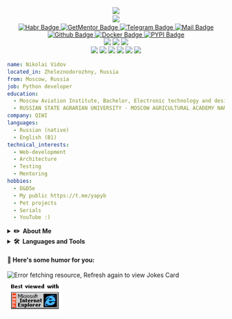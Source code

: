 <img src="https://komarev.com/ghpvc/?username=Niccolum&style=flat&color=blue" alt="" align="right"/><br/>
<div id="header" align="center">
  <div><a href="https://github.com/PiyushSuthar/github-readme-quotes"><img src="https://quotes-github-readme.vercel.app/api?type=horizontal&theme=light"/></a></div>
  <div><a href="https://git.io/typing-svg">
    <img src="https://readme-typing-svg.herokuapp.com/?lines=Hello,+World!+👋;&center=true&vCenter=true&size=40&color=3F57D2">
  </a></div>
  
  <div id="badges">
    <a href="https://habr.com/ru/users/Niccolum/">
      <img src="https://img.shields.io/badge/-habr-79a1b6?logo=Habr&style=for-the-badge&logoColor=white" alt="Habr Badge"/>
    </a>
    <a href="https://getmentor.dev/mentor/nikolay-vidov-327">
      <img src="https://img.shields.io/static/v1?label=get&message=mentor&colorA=0e1c35&style=for-the-badge&colorB=ff7946" alt="GetMentor Badge"/>
    </a>
    <a href="https://t.me/Niccolum">
      <img src="https://img.shields.io/badge/-telegram-blue?logo=Telegram&style=for-the-badge&logoColor=white" alt="Telegram Badge"/>
    </a>
    <a href="mailto:lastsal93@gmail.com">
      <img src="https://img.shields.io/badge/-lastsal93-c14438?style=for-the-badge&logo=Gmail&logoColor=white&link=mailto:lastsal93@gmail.com" alt="Mail Badge"/>
    </a>
    <a href="https://github.com/Niccolum/">
      <img src="https://img.shields.io/badge/-Github-181717?logo=Github&style=for-the-badge&logoColor=white" alt="Github Badge"/>
    </a>
    <a href="https://hub.docker.com/u/niccolum">
      <img src="https://img.shields.io/badge/-Docker-white?logo=Docker&style=for-the-badge&logoColor=1372b3" alt="Docker Badge"/>
    </a>
    <a href="https://pypi.org/user/Niccolum/">
      <img src="https://img.shields.io/badge/-PyPI-ffffff?logo=PyPI&style=for-the-badge" alt="PYPI Badge"/>
    </a>
  </div>
  <div id="dnd-badges">
    <a href="#"><img src="https://img.shields.io/badge/race-human-lightgrey?style=for-the-badge" /></a>
    <a href="#"><img src="https://img.shields.io/badge/class-developer-lightgrey?style=for-the-badge" /></a>
    <a href="#"><img src="https://img.shields.io/badge/level-30-lightgrey?style=for-the-badge" /></a>
  </div>
  <div id="dnd-character-badges">
    <a href="#"><img src="https://img.shields.io/badge/Strength-8-red?style=for-the-badge" /></a>
    <a href="#"><img src="https://img.shields.io/badge/Dexterity-9-red?style=for-the-badge" /></a>
    <a href="#"><img src="https://img.shields.io/badge/Constitution-10-orange?style=for-the-badge" /></a>
    <a href="#"><img src="https://img.shields.io/badge/Intelligence-12-blue?style=for-the-badge" /></a>
    <a href="#"><img src="https://img.shields.io/badge/Wisdom-11-yellow?style=for-the-badge" /></a>
    <a href="#"><img src="https://img.shields.io/badge/Charisma-12-blue?style=for-the-badge" /></a>
  </div>
  
</div>

```yaml
name: Nikolai Vidov
located_in: Zheleznodorozhny, Russia
from: Moscow, Russia
job: Python developer
education:
  - Moscow Aviation Institute, Bachelor, Electronic technology and design  
  - RUSSIAN STATE AGRARIAN UNIVERSITY - MOSCOW AGRICULTURAL ACADEMY NAMED AFTER K. A. TIMIRYAZEV, Bachelor, Enterprise economics and management 
company: QIWI
languages:
  - Russian (native)
  - English (B1)
technical_interests: 
  - Web-development
  - Architecture
  - Testing
  - Mentoring
hobbies: 
  - D&D5e
  - My public https://t.me/yapyb
  - Pet projects
  - Serials
  - YouTube :)
```

<details>
  <summary><b>✏️&nbsp;&nbsp;About&nbsp;Me</b></summary>
  <br/>

  <div id="Resume-container">
    <table>
      <tr>
        <td id="resume-img" align="top"><img src='https://raw.githubusercontent.com/Niccolum/Niccolum/main/assets/Monkey_Kid_Coding.gif'/></td>
        <td id="resume" align="top">
          <p>I am a Python Developer with 5+ years of experience in developing enterprise applications and open-source software.</p>
          <p>- <a href="https://www.newinfosec.ru/">New Security Technologies</a> - I helped with the support and creation of realtime traffic audit applications for private and state corporations, 1,5+ years</p>
          <p>- <a href="https://www.epam-group.ru/">EPAM</a> - I worked with 3 project last 3+ year, where I was analytic, mentor, speaker, tester, devops, team lead and, of course, python developer.</p>
          <p>- <a href="https://qiwi.com/">QIWI</a> - I developed some services for internal use, including services with personal data with strong security by default. I am mentor, analytic, team lead, tester, DevOps, Python and sometimes frontend developer</p>
          <p>I also contribute to a lot of community open-source projects and libraries. Some of them - <a href="https://github.com/elastic/apm-agent-python">Elastic APM</a>, <a href="https://github.com/maximdanilchenko/aiohttp-apispec">aiohttp apispec</a>, <a href="https://github.com/tiangolo/fastapi">FastAPI</a>, <a href="https://github.com/encode/starlette">Starlette</a>, <a href="https://github.com/theskumar/python-dotenv">python-dotenv</a>, etc. I strongly believe that the true value of open-source is not just the code, it's the community around it.</p>
      </td>
    </tr>
  </table>
  <div align="center"><img src="https://github-readme-stats.vercel.app/api?username=Niccolum&show_icons=true&count_private=true" alt="Niccolum"/></div>
</details> 

<details>
  <summary><b>🛠️&nbsp;&nbsp;Languages&nbsp;and&nbsp;Tools</b></summary>
  <br/>
  
  ![Niccolum stats](https://github-readme-stats.vercel.app/api/top-langs?username=Niccolum&layout=compact)
  
  #### 👨‍💻 Programming languages
  
  <a href="#"><img src="https://img.shields.io/badge/python-★★★-edac12?labelColor=3776AB&logo=Python&style=for-the-badge&logoColor=white" alt="Python" /></a>
  <a href="#"><img src="https://img.shields.io/badge/bash-★★★-lightgrey?labelColor=black&logo=GNU Bash&style=for-the-badge&logoColor=white" alt="bash" /></a>
  <a href="#"><img src="https://img.shields.io/badge/html5-★☆☆-lightgrey?labelColor=white&logo=HTML5&style=for-the-badge&logoColor=e54c21" alt="HTML" /></a>
  <a href="#"><img src="https://img.shields.io/badge/css3-★☆☆-lightgrey?labelColor=white&logo=CSS3&style=for-the-badge&logoColor=0d73b7" alt="CSS" /></a>
  <a href="#"><img src="https://img.shields.io/badge/javascript-★★☆-lightgrey?labelColor=F7DF1E&logo=JavaScript&style=for-the-badge&logoColor=black" alt="CSS" /></a>
  <a href="#"><img src="https://img.shields.io/badge/typescript-★☆☆-lightgrey?labelColor=3178c6&logo=TypeScript&style=for-the-badge&logoColor=white" alt="JS" /></a>
  
  #### 🧰 Frameworks and libraries
  
  <a href="#"><img src="https://img.shields.io/badge/flask-★★★-edac12?logo=Flask&style=for-the-badge&labelColor=000000" alt="flask" /></a>
  <a href="#"><img src="https://img.shields.io/badge/Django-★★★-edac12?logo=Django&style=for-the-badge&labelColor=092E20" alt="django" /></a>
  <a href="#"><img src="https://img.shields.io/badge/aiohttp-★★★-edac12?logo=AIOHTTP&style=for-the-badge&logoColor=285bb5&labelColor=white" alt="aiohttp" /></a>
  <a href="#"><img src="https://img.shields.io/badge/FastAPI-★★★-edac12?logo=FastAPI&style=for-the-badge&logoColor=009688&labelColor=white" alt="fastapi" /></a>
  
  <a href="#"><img src="https://img.shields.io/badge/Gunicorn-★★★-edac12?logo=Gunicorn&style=for-the-badge&logoColor=469845&labelColor=white" alt="Gunicorn" /></a>
  <a href="#"><img src="https://img.shields.io/badge/Pandas-★★★-edac12?logo=pandas&style=for-the-badge&labelColor=0b0153" alt="pandas" /></a>
  <a href="#"><img src="https://img.shields.io/badge/NumPy-★★☆-lightgrey?logo=NumPy&style=for-the-badge&labelColor=4c78d0" alt="numpy" /></a>
  <a href="#"><img src="https://img.shields.io/badge/SQLAlchemy-★★★-edac12?labelColor=3776AB&logo=Python&style=for-the-badge&logoColor=white" alt="sqlalchemy" /></a>
  <a href="#"><img src="https://img.shields.io/badge/pytest-★★★-edac12?labelColor=white&logo=Pytest&style=for-the-badge&logoColor=blue" alt="pytest" /></a>
  <a href="#"><img src="https://img.shields.io/badge/selenium-★★★-lightgrey?labelColor=white&logo=Selenium&style=for-the-badge&logoColor=00b500" alt="selenium"/> </a>
  <a href="#"><img src="https://img.shields.io/badge/Celery-★★★-edac12?labelColor=white&logo=Celery&style=for-the-badge&logoColor=6b993f" alt="Celery"/> </a>
  <a href="#"><img src="https://img.shields.io/badge/Cookiecutter-★★★-lightgrey?labelColor=white&logo=Cookiecutter&style=for-the-badge&logoColor=d5ac00" alt="Cookiecutter"/> </a>
  <a href="#"><img src="https://img.shields.io/badge/Jinja-★★★-lightgrey?labelColor=white&logo=Jinja&style=for-the-badge&logoColor=black" alt="Jinja"/> </a>
  <a href="#"><img src="https://img.shields.io/badge/pre&#8722;commit-★★★-edac12?labelColor=black&logo=pre-commit&style=for-the-badge&logoColor=fab040" alt="pre-commit" /></a>
  <a href="#"><img src="https://img.shields.io/badge/Vue-★☆☆-lightgrey?labelColor=F7DF1E&logo=Vue.js&style=for-the-badge&logoColor=3fb984" alt="Vue" /></a>
  
  #### 🗄️ Databases and cloud hosting
  
  <a href="#"><img src="https://img.shields.io/badge/Google&nbsp;cloud-★☆☆-lightgrey?labelColor=0886c0&logo=Google Cloud&style=for-the-badge&logoColor=white" alt="gcp"/></a>
  <a href="#"><img src="https://img.shields.io/badge/MongoDB-★★☆-lightgrey?labelColor=white&logo=MongoDB&style=for-the-badge&logoColor=148831" alt="mongodb" /></a>
  <a href="#"><img src="https://img.shields.io/badge/PostgreSQL-★★★-edac12?labelColor=336791&logo=PostgreSQL&style=for-the-badge&logoColor=white" alt="postgresql" /></a>
  <a href="#"><img src="https://img.shields.io/badge/Redis-★★★-lightgrey?labelColor=d9281a&logo=Redis&style=for-the-badge&logoColor=white" alt="redis"/></a>
  <a href="#"><img src="https://img.shields.io/badge/SQLite-★★★-edac12?labelColor=white&logo=SQLite&style=for-the-badge&logoColor=0681cd" alt="sqlite" /></a>
  <a href="#"><img src="https://img.shields.io/badge/Amazon&nbsp;S3-★★☆-lightgrey?labelColor=e15141&logo=Amazon S3&style=for-the-badge&logoColor=white" alt="s3"/></a>
  <a href="#"><img src="https://img.shields.io/badge/Amazon&nbsp;Redshift-★☆☆-lightgrey?labelColor=white&logo=amazonredshift&style=for-the-badge&logoColor=black" alt="amazonredshift"/></a>
  
  #### 💻 OS
  <a href="#"><img src="https://img.shields.io/badge/Linux-★★★-lightgrey?labelColor=white&logo=Linux&style=for-the-badge&logoColor=black" alt="linux"/></a>
  <a href="#"><img src="https://img.shields.io/badge/Debian-★★★-edac12?labelColor=white&logo=Debian&style=for-the-badge&logoColor=a9002c" alt="debian"/></a>
  <a href="#"><img src="https://img.shields.io/badge/Ubuntu-★★★-edac12?labelColor=white&logo=Ubuntu&style=for-the-badge&logoColor=E95420" alt="ubuntu"/></a>
  <a href="#"><img src="https://img.shields.io/badge/MacOS-★★★-edac12?labelColor=white&logo=MacOS&style=for-the-badge&logoColor=black" alt="macos"/></a>
  
  #### ⏳ Git and CI/CD
  
  <a href="#"><img src="https://img.shields.io/badge/Gerrit-★★☆-lightgrey?labelColor=white&logo=Gerrit&style=for-the-badge&logoColor=000081" alt="gerrit"/></a>
  <a href="#"><img src="https://img.shields.io/badge/Git-★★★-lightgrey?labelColor=F05032&logo=Git&style=for-the-badge&logoColor=white" alt="git"/></a>
  <a href="#"><img src="https://img.shields.io/badge/Github-★★★-edac12?labelColor=181717&logo=Github&style=for-the-badge&logoColor=white" alt="github"/></a>
  <a href="#"><img src="https://img.shields.io/badge/GitLab-★★☆-lightgrey?labelColor=white&logo=GitLab&style=for-the-badge&logoColor=white" alt="gitlab"/></a>
  <a href="#"><img src="https://img.shields.io/badge/Bitbucket-★★★-lightgrey?labelColor=white&logo=Bitbucket&style=for-the-badge&logoColor=0654d9" alt="Bitbucket"/></a>
  
  <a href="#"><img src="https://img.shields.io/badge/Github&nbsp;Actions-★★★-lightgrey?labelColor=white&logo=GitHub Actions&style=for-the-badge&logoColor=2088FF" alt="GitHub Actions"/></a>
  <a href="#"><img src="https://img.shields.io/badge/Jenkins-★★☆-lightgrey?labelColor=white&logo=Jenkins&style=for-the-badge&logoColor=black" alt="jenkins"/></a>
  <a href="#"><img src="https://img.shields.io/badge/TeamCity-★★☆-lightgrey?labelColor=white&logo=TeamCity&style=for-the-badge&logoColor=black" alt="teamcity"/></a>
  <a href="#"><img src="https://img.shields.io/badge/Kubernetes-★☆☆-lightgrey?labelColor=white&logo=Kubernetes&style=for-the-badge&logoColor=2f6ee6" alt="kubernetes"/></a>
  
  #### 📞 Communication
  
  <a href="#"><img src="https://img.shields.io/badge/Zoom-★★★-lightgrey?labelColor=white&logo=Zoom&style=for-the-badge&logoColor=2D8CFF" alt="zoom"/></a>
  <a href="#"><img src="https://img.shields.io/badge/Microsoft Teams-★★★-lightgrey?labelColor=white&logo=Microsoft Teams&style=for-the-badge&logoColor=6264A7" alt="microsoftteams"/></a>
  <a href="#"><img src="https://img.shields.io/badge/Confluence-★★★-edac12?labelColor=white&logo=Confluence&style=for-the-badge&logoColor=0654d9" alt="confluence"/></a>
  <a href="#"><img src="https://img.shields.io/badge/Jira-★★★-lightgrey?labelColor=white&logo=Jira&style=for-the-badge&logoColor=0654d9" alt="jira"/></a>
  
  #### ℹ️ Software and tools
  
  <a href="#"><img src="https://img.shields.io/badge/Poetry-★★★-edac12?labelColor=white&logo=Poetry&style=for-the-badge&logoColor=60A5FA" alt="poetry"/></a>
  <a href="#"><img src="https://img.shields.io/badge/Docker-★★★-edac12?labelColor=white&logo=Docker&style=for-the-badge&logoColor=029ded" alt="docker"/></a>
  <a href="#"><img src="https://img.shields.io/badge/Swagger-★★★-edac12?labelColor=86eb29&logo=Swagger&style=for-the-badge&logoColor=123744" alt="Swagger"/></a>
  <a href="#"><img src="https://img.shields.io/badge/Elasticsearch-★☆☆-lightgrey?labelColor=white&logo=Elasticsearch&style=for-the-badge&logoColor=black" alt="elasticsearch"/></a>
  <a href="#"><img src="https://img.shields.io/badge/Kibana-★☆☆-lightgrey?labelColor=white&logo=Kibana&style=for-the-badge&logoColor=005571" alt="kibana"/></a>
  <a href="#"><img src="https://img.shields.io/badge/VSCode-★★★-edac12?labelColor=white&logo=Visual Studio Code&style=for-the-badge&logoColor=23acf2" alt="VSCode"/></a>
  <a href="#"><img src="https://img.shields.io/badge/PyCharm-★★★-lightgrey?labelColor=white&logo=PyCharm&style=for-the-badge&logoColor=black" alt="PyCharm"/></a>
</details> 

#### 💬 Here's some humor for you:

<img src="https://readme-jokes.vercel.app/api" alt="Error fetching resource, Refresh again to view Jokes Card" />
<img src="https://raw.githubusercontent.com/Niccolum/Niccolum/main/assets/ie.jpg" alt="Best viewed with Microsoft Internet Explorer" width="128">
